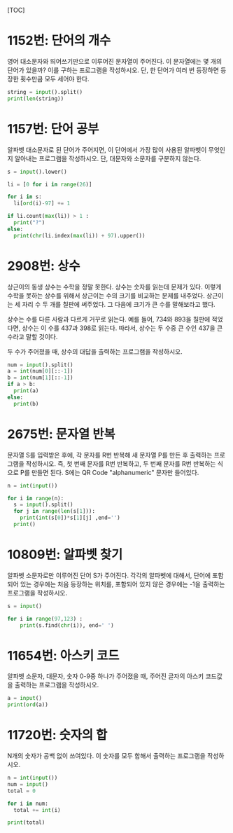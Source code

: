 [TOC]

# 1152번: 단어의 개수
영어 대소문자와 띄어쓰기만으로 이루어진 문자열이 주어진다. 이 문자열에는 몇 개의 단어가 있을까? 이를 구하는 프로그램을 작성하시오. 단, 한 단어가 여러 번 등장하면 등장한 횟수만큼 모두 세어야 한다.
``` python
string = input().split()
print(len(string))
```

# 1157번: 단어 공부
알파벳 대소문자로 된 단어가 주어지면, 이 단어에서 가장 많이 사용된 알파벳이 무엇인지 알아내는 프로그램을 작성하시오. 단, 대문자와 소문자를 구분하지 않는다.
``` python
s = input().lower()

li = [0 for i in range(26)]

for i in s:
  li[ord(i)-97] += 1

if li.count(max(li)) > 1 :
  print("?")
else:
  print(chr(li.index(max(li)) + 97).upper())
```

# 2908번: 상수
상근이의 동생 상수는 수학을 정말 못한다. 상수는 숫자를 읽는데 문제가 있다. 이렇게 수학을 못하는 상수를 위해서 상근이는 수의 크기를 비교하는 문제를 내주었다. 상근이는 세 자리 수 두 개를 칠판에 써주었다. 그 다음에 크기가 큰 수를 말해보라고 했다.

상수는 수를 다른 사람과 다르게 거꾸로 읽는다. 예를 들어, 734와 893을 칠판에 적었다면, 상수는 이 수를 437과 398로 읽는다. 따라서, 상수는 두 수중 큰 수인 437을 큰 수라고 말할 것이다.

두 수가 주어졌을 때, 상수의 대답을 출력하는 프로그램을 작성하시오.
```python
num = input().split()
a = int(num[0][::-1])
b = int(num[1][::-1])
if a > b:
  print(a)
else:
  print(b)
```

# 2675번: 문자열 반복
문자열 S를 입력받은 후에, 각 문자를 R번 반복해 새 문자열 P를 만든 후 출력하는 프로그램을 작성하시오. 즉, 첫 번째 문자를 R번 반복하고, 두 번째 문자를 R번 반복하는 식으로 P를 만들면 된다. S에는 QR Code "alphanumeric" 문자만 들어있다.
``` python
n = int(input())

for i in range(n):
  s = input().split()
  for j in range(len(s[1])):
    print(int(s[0])*s[1][j] ,end='')
  print()
```

# 10809번: 알파벳 찾기
알파벳 소문자로만 이루어진 단어 S가 주어진다. 각각의 알파벳에 대해서, 단어에 포함되어 있는 경우에는 처음 등장하는 위치를, 포함되어 있지 않은 경우에는 -1을 출력하는 프로그램을 작성하시오.
``` python
s = input()

for i in range(97,123) :
    print(s.find(chr(i)), end=' ') 
```

# 11654번: 아스키 코드
알파벳 소문자, 대문자, 숫자 0-9중 하나가 주어졌을 때, 주어진 글자의 아스키 코드값을 출력하는 프로그램을 작성하시오.
```python
a = input()
print(ord(a))
```

# 11720번: 숫자의 합
N개의 숫자가 공백 없이 쓰여있다. 이 숫자를 모두 합해서 출력하는 프로그램을 작성하시오.
```python
n = int(input())
num = input()
total = 0

for i in num:
  total += int(i)

print(total)
```




